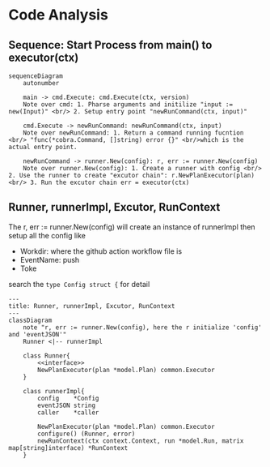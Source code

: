 # Code Analysis

## Sequence: Start Process from main() to executor(ctx)
```mermaid
sequenceDiagram
    autonumber

    main -> cmd.Execute: cmd.Execute(ctx, version)
    Note over cmd: 1. Pharse arguments and initilize "input := new(Input)" <br/> 2. Setup entry point "newRunCommand(ctx, input)"

    cmd.Execute -> newRunCommand: newRunCommand(ctx, input)
    Note over newRunCommand: 1. Return a command running fucntion <br/> "func(*cobra.Command, []string) error {}" <br/>which is the actual entry point.

    newRunCommand -> runner.New(config): r, err := runner.New(config)
    Note over runner.New(config): 1. Create a runner with config <br/> 2. Use the runner to create "excutor chain": r.NewPlanExecutor(plan)  <br/> 3. Run the excutor chain err = executor(ctx)
```

## Runner, runnerImpl, Excutor, RunContext
The r, err := runner.New(config) will create an instance of runnerImpl then setup all the config like

* Workdir: where the github action workflow file is
* EventName: push
* Toke

search the `type Config struct {` for detail


```mermaid
---
title: Runner, runnerImpl, Excutor, RunContext
---
classDiagram
    note "r, err := runner.New(config), here the r initialize 'config' and 'eventJSON'"
    Runner <|-- runnerImpl

    class Runner{
        <<interface>>
        NewPlanExecutor(plan *model.Plan) common.Executor
    }

    class runnerImpl{
        config    *Config
        eventJSON string
        caller    *caller 

        NewPlanExecutor(plan *model.Plan) common.Executor
        configure() (Runner, error)
        newRunContext(ctx context.Context, run *model.Run, matrix map[string]interface) *RunContext
    }
```

